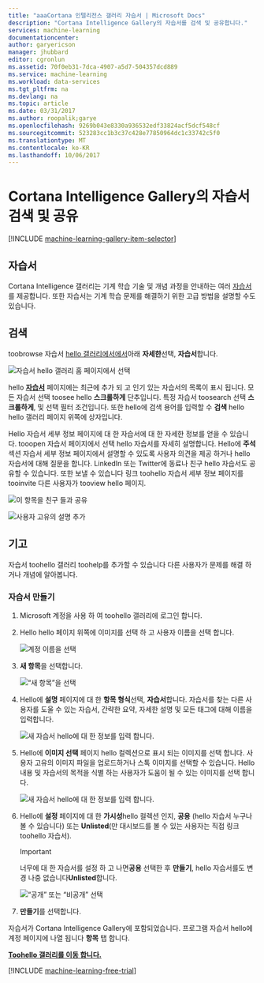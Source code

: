 ```yaml
---
title: "aaaCortana 인텔리전스 갤러리 자습서 | Microsoft Docs"
description: "Cortana Intelligence Gallery의 자습서를 검색 및 공유합니다."
services: machine-learning
documentationcenter: 
author: garyericson
manager: jhubbard
editor: cgronlun
ms.assetid: 70f0eb31-7dca-4907-a5d7-504357dcd889
ms.service: machine-learning
ms.workload: data-services
ms.tgt_pltfrm: na
ms.devlang: na
ms.topic: article
ms.date: 03/31/2017
ms.author: roopalik;garye
ms.openlocfilehash: 9269b043e8330a936532edf33824acf5dcf548cf
ms.sourcegitcommit: 523283cc1b3c37c428e77850964dc1c33742c5f0
ms.translationtype: MT
ms.contentlocale: ko-KR
ms.lasthandoff: 10/06/2017
---
```

# <a name="discover-and-share-tutorials-in-cortana-intelligence-gallery"></a>Cortana Intelligence Gallery의 자습서 검색 및 공유
[!INCLUDE [machine-learning-gallery-item-selector](../../includes/machine-learning-gallery-item-selector.md)]

## <a name="tutorials"></a>자습서
Cortana Intelligence 갤러리는 기계 학습 기술 및 개념 과정을 안내하는 여러 [자습서](https://gallery.cortanaintelligence.com/tutorials)를 제공합니다. 또한 자습서는 기계 학습 문제를 해결하기 위한 고급 방법을 설명할 수도 있습니다.

## <a name="discover"></a>검색
toobrowse 자습서 [hello 갤러리에서에서](http://gallery.cortanaintelligence.com)아래 **자세한**선택, **자습서**합니다.

![자습서 hello 갤러리 홈 페이지에서 선택](media/machine-learning-gallery-tutorials/select-tutorials-in-gallery.png)

hello  **[자습서](https://gallery.cortanaintelligence.com/tutorials)**  페이지에는 최근에 추가 되 고 인기 있는 자습서의 목록이 표시 됩니다. 모든 자습서 선택 toosee hello **스크롤하게** 단추입니다. 특정 자습서 toosearch 선택 **스크롤하게**, 및 선택 필터 조건입니다. 또한 hello에 검색 용어를 입력할 수 **검색** hello hello 갤러리 페이지 위쪽에 상자입니다.

Hello 자습서 세부 정보 페이지에 대 한 자습서에 대 한 자세한 정보를 얻을 수 있습니다. tooopen 자습서 페이지에서 선택 hello 자습서를 자세히 설명합니다. Hello에 **주석** 섹션 자습서 세부 정보 페이지에서 설명할 수 있도록 사용자 의견을 제공 하거나 hello 자습서에 대해 질문을 합니다. LinkedIn 또는 Twitter에 동료나 친구 hello 자습서도 공유할 수 있습니다. 또한 보낼 수 있습니다 링크 toohello 자습서 세부 정보 페이지를 tooinvite 다른 사용자가 tooview hello 페이지.

![이 항목을 친구 들과 공유](media/machine-learning-gallery-how-to-use-contribute-publish/share-links.png)

![사용자 고유의 설명 추가](media/machine-learning-gallery-how-to-use-contribute-publish/comments.png)

## <a name="contribute"></a>기고
자습서 toohello 갤러리 toohelp를 추가할 수 있습니다 다른 사용자가 문제를 해결 하거나 개념에 알아봅니다.

### <a name="create-a-tutorial"></a>자습서 만들기

1. Microsoft 계정을 사용 하 여 toohello 갤러리에 로그인 합니다.

2. Hello hello 페이지 위쪽에 이미지를 선택 하 고 사용자 이름을 선택 합니다.
  
    ![계정 이름을 선택](media/machine-learning-gallery-tutorials/click-account-name.png)

3. **새 항목**을 선택합니다.
  
    ![“새 항목”을 선택](media/machine-learning-gallery-collections/click-new-item.png)

4. Hello에 **설명** 페이지에 대 한 **항목 형식**선택, **자습서**합니다. 자습서를 찾는 다른 사용자를 도울 수 있는 자습서, 간략한 요약, 자세한 설명 및 모든 태그에 대해 이름을 입력합니다.
  
    ![새 자습서 hello에 대 한 정보를 입력 합니다.](media/machine-learning-gallery-tutorials/create-tutorial-page-1.png)
5. Hello에 **이미지 선택** 페이지 hello 컬렉션으로 표시 되는 이미지를 선택 합니다. 사용자 고유의 이미지 파일을 업로드하거나 스톡 이미지를 선택할 수 있습니다. Hello 내용 및 자습서의 목적을 식별 하는 사용자가 도움이 될 수 있는 이미지를 선택 합니다.
  
    ![새 자습서 hello에 대 한 정보를 입력 합니다.](media/machine-learning-gallery-tutorials/create-tutorial-page-2.png)

6. Hello에 **설정** 페이지에 대 한 **가시성**hello 컬렉션 인지, **공용** (hello 자습서 누구나 볼 수 있습니다) 또는 **Unlisted**(만 대시보드를 볼 수 있는 사용자는 직접 링크 toohello 자습서).
  
    > [!IMPORTANT]
    > 너무에 대 한 자습서를 설정 하 고 나면**공용** 선택한 후 **만들기**, hello 자습서를도 변경 나중 없습니다**Unlisted**합니다.
    > 
    > 
  
    ![“공개” 또는 “비공개” 선택](media/machine-learning-gallery-tutorials/create-tutorial-page-3.png)

7. **만들기**를 선택합니다.

자습서가 Cortana Intelligence Gallery에 포함되었습니다. 프로그램 자습서 hello에 계정 페이지에 나열 됩니다 **항목** 탭 합니다.

**[Toohello 갤러리를 이동 합니다.](http://gallery.cortanaintelligence.com)**

[!INCLUDE [machine-learning-free-trial](../../includes/machine-learning-free-trial.md)]

